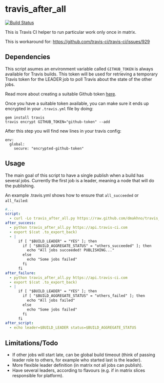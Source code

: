 travis_after_all
================

[![Build Status](https://travis-ci.org/dmakhno/travis_after_all.png?branch=master)](https://travis-ci.org/dmakhno/travis_after_all)

This is Travis CI helper to run particular work only once in matrix.

This is workaround for: https://github.com/travis-ci/travis-ci/issues/929


Dependencies
-------------
This script asumes an environment variable called `GITHUB_TOKEN` is always
available for Travis builds. This token will be used for retrieving a temporary
Travis token for the LEADER job to poll Travis about the state of the other
jobs.

Read more about creating a suitable Github token
[here](https://docs.travis-ci.com/user/github-oauth-scopes/#Travis-CI-for-Private-Projects).

Once you have a suitable token available, you can make sure it ends up
encrypted in your `.travis.yml` file by doing:

```
gem install travis
travis encrypt GITHUB_TOKEN="github-token" --add
```

After this step you will find new lines in your travis config:

```
env:
  global:
    secure: "encrypted-github-token"
```

Usage
------
The main goal of this script to have a single publish when a build has several jobs. Currently the first job is a leader, meaning a node that will do the publishing.

An example .travis.yml shows how to ensure that `all_succeeded` or `all_failed`:

```yaml
#...
script:
  - curl -Lo travis_after_all.py https://raw.github.com/dmakhno/travis_after_all/master/travis_after_all.py
after_success:
  - python travis_after_all.py https://api.travis-ci.com
  - export $(cat .to_export_back)
  - |
      if [ "$BUILD_LEADER" = "YES" ]; then
        if [ "$BUILD_AGGREGATE_STATUS" = "others_succeeded" ]; then
          echo "All jobs succeeded! PUBLISHING..."
        else
          echo "Some jobs failed"
        fi
      fi
after_failure:
  - python travis_after_all.py https://api.travis-ci.com
  - export $(cat .to_export_back)
  - |
      if [ "$BUILD_LEADER" = "YES" ]; then
        if [ "$BUILD_AGGREGATE_STATUS" = "others_failed" ]; then
          echo "All jobs failed"
        else
          echo "Some jobs failed"
        fi
      fi
after_script:
  - echo leader=$BUILD_LEADER status=$BUILD_AGGREGATE_STATUS
```

Limitations/Todo
----------------

- If other jobs will start late, can be global build timeout (think of passing leader role to others, for example who started last is the leader).
- More flexible leader definition (in matrix not all jobs can publish).
- Have several leaders, according to flavours (e.g. if in matrix slices responsible for platform).
